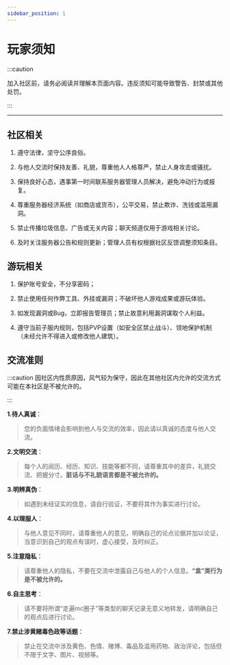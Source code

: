 ```yaml
---
sidebar_position: 1
---
```


# 玩家须知

:::caution

加入社区前，请务必阅读并理解本页面内容。违反须知可能导致警告、封禁或其他处罚。

:::

***


## 社区相关

1. 遵守法律，坚守公序良俗。

2. 与他人交流时保持友善、礼貌，尊重他人人格尊严，禁止人身攻击或骚扰。

3. 保持良好心态，遇事第一时间联系服务器管理人员解决，避免冲动行为或报复。

4. 尊重服务器经济系统（如商店或货币），公平交易，禁止欺诈、洗钱或滥用漏洞。

5. 禁止传播垃圾信息、广告或无关内容；聊天频道仅用于游戏相关讨论。

6. 及时关注服务器公告和规则更新；管理人员有权根据社区反馈调整须知条目。



## 游玩相关

1. 保护账号安全，不分享密码；

2. 禁止使用任何作弊工具、外挂或漏洞；不破坏他人游戏成果或游玩体验。

3. 如发现漏洞或Bug，立即报告管理员；禁止故意利用漏洞谋取个人利益。

4. 遵守当前子服内规则，包括PVP设置（如安全区禁止战斗）、领地保护机制（未经允许不得进入或修改他人建筑）。

## 交流准则

:::caution
因社区内性质原因，风气较为保守，因此在其他社区内允许的交流方式可能在本社区是不被允许的。

:::

**1.待人真诚**：
> 您的负面情绪会影响到他人与交流的效率，因此请以真诚的态度与他人交流。

**2.文明交流**：
> 每个人的阅历、经历、知识、技能等都不同，请尊重其中的差异，礼貌交流、把握分寸。**脏话与不礼貌语言都是不被允许的。**

**3.明辨真伪**：
> 如遇到未经证实的信息，请自行验证，不要将其作为事实进行讨论。

**4.以理服人**：
> 与他人意见不同时，请尊重他人的意见，明确自己的论点论据并加以论证，当意识到自己的观点有误时，虚心接受，及时纠正。

**5.注意隐私**：
> 请尊重他人的隐私，不要在交流中泄露自己与他人的个人信息。**“盒”类行为是不被允许的。**

**6.自主思考**：
> 请不要将所谓“走遍mc圈子”等类型的聊天记录无意义地转发，请明确自己的观点后进行讨论。

**7.禁止涉黄赌毒色政等话题**：
> 禁止在交流中涉及黄色、色情、赌博、毒品及滥用药物、政治评论，包括但不限于文字、图片、视频等。
